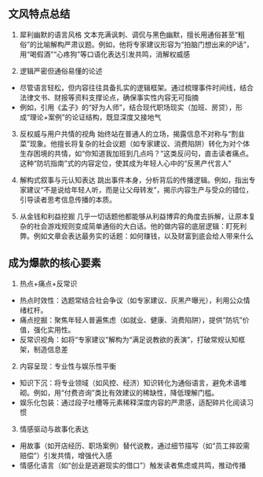 ## 文风特点总结
1. 犀利幽默的语言风格
文本充满讽刺、调侃与黑色幽默，擅长用通俗甚至“粗俗”的比喻解构严肃议题。例如，他将专家建议形容为“拍脑门想出来的P话”，用“喝假酒”“心疼狗”等口语化表达引发共鸣，消解权威感

2. 逻辑严密但通俗易懂的论述
- 尽管语言轻松，但内容往往具备扎实的逻辑框架。通过梳理事件时间线，结合法律文书、财报等资料支撑论点，确保事实性内容无可指摘
- 例如，引用《孟子》的“好为人师”，结合现代职场现实（加班、房贷），形成“理论+案例”的论证结构，既显深度又接地气

3. 反权威与用户共情的视角
始终站在普通人的立场，揭露信息不对称与“割韭菜”现象。他擅长将复杂的社会议题（如专家建议、消费陷阱）转化为对个体生存困境的共情，如“你知道我加班到几点吗？”这类反问句，直击读者痛点。这种“防坑指南”式的内容定位，使其成为年轻人心中的“反黑产代言人”

4. 解构式叙事与元认知表达
跳出事件本身，分析背后的传播逻辑。例如，指出专家建议“不是说给年轻人听，而是让父母转发”，揭示内容生产与受众的错位，引导读者思考信息传播的本质。

5. 从金钱和利益挖掘
几乎一切话题他都能够从利益博弈的角度去拆解，让原本复杂的社会游戏规则变成简单通俗的大白话。他的做内容的底层逻辑：盯死利弊。例如文章会表达最务实的话题：如何赚钱，以及财富到底会给人带来什么


## 成为爆款的核心要素
1. 热点+痛点+反常识
- 热点时效性：选题常结合社会争议（如专家建议、灰黑产曝光），利用公众情绪杠杆。
- 痛点挖掘：聚焦年轻人普遍焦虑（如就业、健康、消费陷阱），提供“防坑”价值，强化实用性。
- 反常识视角：如将“专家建议”解构为“满足说教欲的表演”，打破常规认知框架，制造信息差

2. 内容呈现：专业性与娱乐性平衡
- 知识下沉：将专业领域（如风控、经济）知识转化为通俗语言，避免术语堆砌。例如，用“付费咨询”类比有效建议的稀缺性，降低理解门槛。
- 娱乐化包装：通过段子吐槽等元素稀释深度内容的严肃感，适配碎片化阅读习惯

3. 情感驱动与故事化表达
- 用故事（如开店经历、职场案例）替代说教，通过细节描写（如“员工摔跤需赔偿”）引发共情，增强代入感
- 情感化语言（如“创业是逃避现实的借口”）触发读者焦虑或共鸣，推动传播


